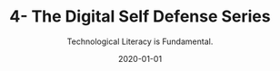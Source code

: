 ---
title: 4- The Digital Self Defense Series
subtitle: Technological Literacy is Fundamental.
layout: default
modal-id: 1
date: 2020-01-01
img: blank.png
iframe: https://austincapitaldata.getoutline.com/s/fcaf6a1c-8f42-4c54-90a8-6d9daf709a92
graphheight: 700px
graphwidth: 700px
thumbnail: phishing_post.jpg
alt: image-alt
description: Phishing attacks are common and potentially dangerous learn what you can do to reconize and prevent them.
---